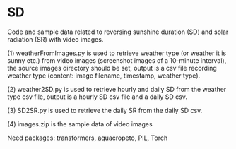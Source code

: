 # SD
Code and sample data related to reversing sunshine duration (SD) and solar radiation (SR) with video images.

(1) weatherFromImages.py is used to retrieve weather type (or weather it is sunny etc.) from video images (screenshot images of a 10-minute interval), the source images directory should be set, output is a csv file recording weather type (content: image filename, timestamp, weather type).


(2) weather2SD.py is used to retrieve hourly and daily SD from the weather type csv file, output is a hourly SD csv file and a daily SD csv.

(3) SD2SR.py is used to retrieve the daily SR from the daily SD csv.

(4) images.zip is the sample data of video images


Need packages: transformers, aquacropeto, PIL, Torch 
